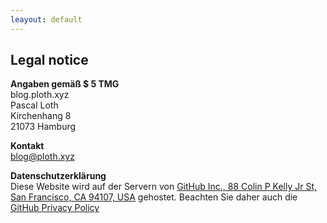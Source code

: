 ```yaml
---
leayout: default
---
```


## Legal notice
**Angaben gemäß $ 5 TMG**  
blog.ploth.xyz  
Pascal Loth  
Kirchenhang 8  
21073 Hamburg  

**Kontakt**  
blog@ploth.xyz

**Datenschutzerklärung**  
Diese Website wird auf der Servern von <a href="https://github.com/">GitHub Inc., 88 Colin P Kelly Jr St, San
Francisco, CA 94107, USA</a> gehostet. Beachten Sie daher auch die <a href="https://help.github.com/articles/github-privacy-statement/">GitHub Privacy Policy</a>

